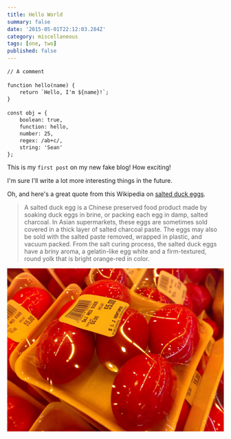 ```yaml
---
title: Hello World
summary: false
date: '2015-05-01T22:12:03.284Z'
category: miscellaneous
tags: [one, two]
published: false
---
```


```js{8-12}{numberLines: true}
// A comment

function hello(name) {
    return `Hello, I'm ${name}!`;
}

const obj = {
    boolean: true,
    function: hello,
    number: 25,
    regex: /ab+c/,
    string: 'Sean'
};
```

This is my `first post` on my new fake blog! How exciting!

I'm sure I'll write a lot more interesting things in the future.

Oh, and here's a great quote from this Wikipedia on
[salted duck eggs](http://en.wikipedia.org/wiki/Salted_duck_egg).

> A salted duck egg is a Chinese preserved food product made by soaking duck
> eggs in brine, or packing each egg in damp, salted charcoal. In Asian
> supermarkets, these eggs are sometimes sold covered in a thick layer of salted
> charcoal paste. The eggs may also be sold with the salted paste removed,
> wrapped in plastic, and vacuum packed. From the salt curing process, the
> salted duck eggs have a briny aroma, a gelatin-like egg white and a
> firm-textured, round yolk that is bright orange-red in color.

![Chinese Salty Egg](./salty_egg.jpg)
